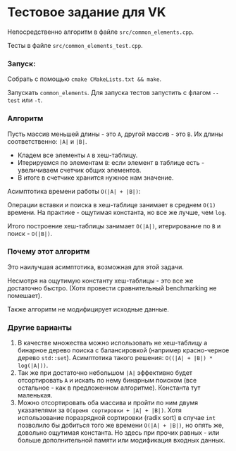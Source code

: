 # Тестовое задание для VK

Непосредственно алгоритм в файле `src/common_elements.cpp`.

Тесты в файле `src/common_elements_test.cpp`.

### Запуск:

Собрать с помощью `cmake CMakeLists.txt && make`.

Запускать `common_elements`.
Для запуска тестов запустить с флагом `--test` или `-t`.

### Алгоритм

Пусть массив меньшей длины - это `A`, другой массив - это `B`. Их длины соответственно: `|A|` и `|B|`.

- Кладем все элементы `A` в хеш-таблицу.
- Итерируемся по элементам `B`: если элемент в таблице есть - увеличиваем счетчик общих элементов.
- В итоге в счетчике хранится нужное нам значение.

Асимптотика времени работы `O(|A| + |B|)`:

Операции вставки и поиска в хеш-таблице занимает в среднем `O(1)` времени.
На практике - ощутимая константа, но все же лучше, чем `log`.

Итого построение хеш-таблицы занимает `O(|A|)`, итерирование по `B` и поиск - `O(|B|)`.

### Почему этот алгоритм
Это наилучшая асимптотика, возможная для этой задачи.

Несмотря на ощутимую константу хеш-таблицы - это все же достаточно быстро. (Хотя провести сравнительный benchmarking не помешает). 

Также алгоритм не модифицирует исходные данные.

### Другие варианты

1. В качестве множества можно использовать не хеш-таблицу а бинарное дерево поиска с балансировкой (например красно-черное дерево `std::set`). 
Асимптотика такого решения: `O((|A| + |B|) * log(|A|))`.
2. Так же при достаточно небольшом `|A|` эффективно будет отсортировать `A` и искать по нему бинарным поиском (все остальное - как в предложенном алгоритме). Константа тут маленькая. 
3. Можно отсортировать оба массива и пройти по ним двумя указателями за `O(время сортировки + |A| + |B|)`. 
Хотя использование поразрядной сортировки (radix sort) в случае `int` позволило бы добиться того же времени `O(|A| + |B|)`, но опять же, довольно ощутимая константа.
Но здесь при прочих равных - или больше дополнительной памяти или модификация входных данных. 
